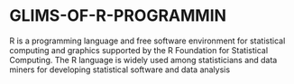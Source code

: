 # GLIMS-OF-R-PROGRAMMIN
R is a programming language and free software environment for statistical computing and graphics supported by the R Foundation for Statistical Computing. The R language is widely used among statisticians and data miners for developing statistical software and data analysis
